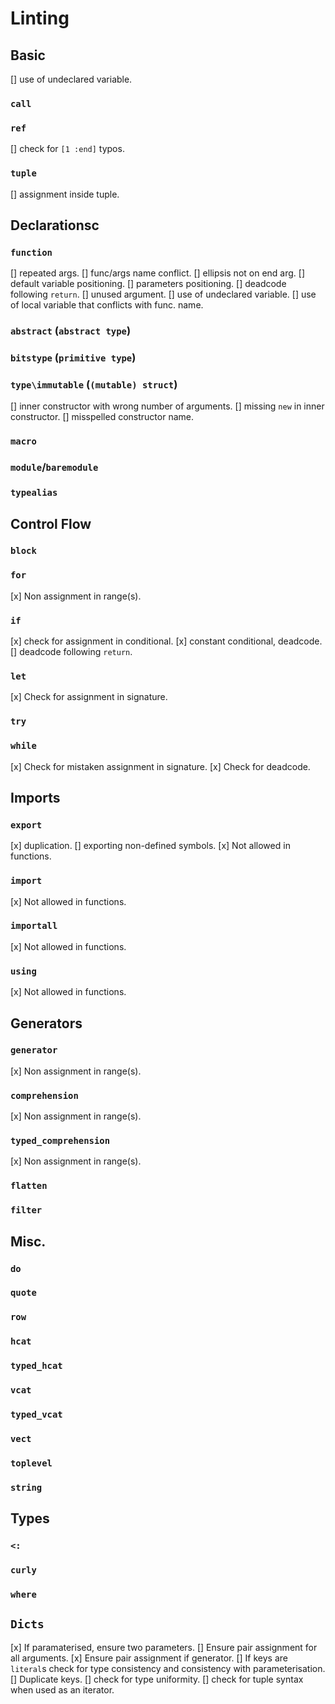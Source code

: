# Linting

## Basic
[] use of undeclared variable.
### `call`
### `ref`
[] check for `[1 :end]` typos.
### `tuple`
[] assignment inside tuple.

## Declarationsc
### `function`
[] repeated args.
[] func/args name conflict.
[] ellipsis not on end arg.
[] default variable positioning.
[] parameters positioning.
[] deadcode following `return`.
[] unused argument.
[] use of undeclared variable.
[] use of local variable that conflicts with func. name.

### `abstract` (`abstract type`)
### `bitstype` (`primitive type`)

### `type\immutable` (`(mutable) struct`)

[] inner constructor with wrong number of arguments.
[] missing `new` in inner constructor.
[] misspelled constructor name.

### `macro`
### `module`/`baremodule`
### `typealias`

## Control Flow 
### `block`
### `for`
[x] Non assignment in range(s).

### `if`
[x] check for assignment in conditional.
[x] constant conditional, deadcode.
[] deadcode following `return`.

### `let`
[x] Check for assignment in signature.
### `try`
### `while`
[x] Check for mistaken assignment in signature.
[x] Check for deadcode.

## Imports
### `export`
[x] duplication.
[] exporting non-defined symbols.
[x] Not allowed in functions.
### `import`
[x] Not allowed in functions.
### `importall`
[x] Not allowed in functions.
### `using`
[x] Not allowed in functions.

## Generators
### `generator`
[x] Non assignment in range(s).
### `comprehension`
[x] Non assignment in range(s).
### `typed_comprehension`
[x] Non assignment in range(s).
### `flatten`
### `filter`

## Misc.
### `do`
### `quote`
### `row`
### `hcat`
### `typed_hcat`
### `vcat`
### `typed_vcat`
### `vect`
### `toplevel`
### `string`

## Types
### `<:`
### `curly`
### `where`

## `Dicts`
[x] If paramaterised, ensure two parameters.
[] Ensure pair assignment for all arguments.
[x] Ensure pair assignment if generator.
[] If keys are `literal`s check for type consistency and consistency with parameterisation.
[] Duplicate keys.
[] check for type uniformity.
[] check for tuple syntax when used as an iterator.



